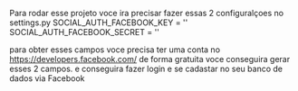 Para rodar esse projeto voce ira precisar fazer essas 2 configuralçoes no settings.py
SOCIAL_AUTH_FACEBOOK_KEY = ''
SOCIAL_AUTH_FACEBOOK_SECRET = ''

para obter esses campos voce precisa ter uma conta no
https://developers.facebook.com/
de forma gratuita voce conseguira gerar esses 2 campos. e conseguira fazer login e se cadastar no seu banco de dados via Facebook
